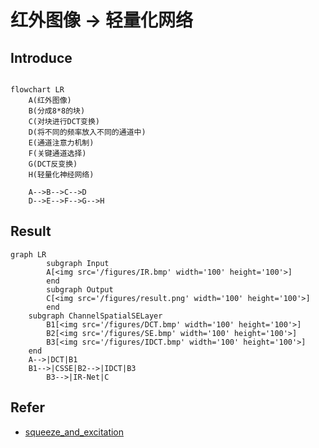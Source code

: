 # 红外图像 -> 轻量化网络



## Introduce

```mermaid

flowchart LR
    A(红外图像)
    B(分成8*8的块)
    C(对块进行DCT变换)
    D(将不同的频率放入不同的通道中)
    E(通道注意力机制)
    F(关键通道选择)
    G(DCT反变换)
    H(轻量化神经网络)
    
    A-->B-->C-->D
    D-->E-->F-->G-->H

```

## Result

```mermaid
graph LR
		subgraph Input
		A[<img src='/figures/IR.bmp' width='100' height='100'>]
		end
		subgraph Output
		C[<img src='/figures/result.png' width='100' height='100'>]
		end
    subgraph ChannelSpatialSELayer
        B1[<img src='/figures/DCT.bmp' width='100' height='100'>]
        B2[<img src='/figures/SE.bmp' width='100' height='100'>]
        B3[<img src='/figures/IDCT.bmp' width='100' height='100'>]
    end
    A-->|DCT|B1
   	B1-->|CSSE|B2-->|IDCT|B3
		B3-->|IR-Net|C

```

## Refer

- [squeeze_and_excitation](https://github.com/ai-med/squeeze_and_excitation)
